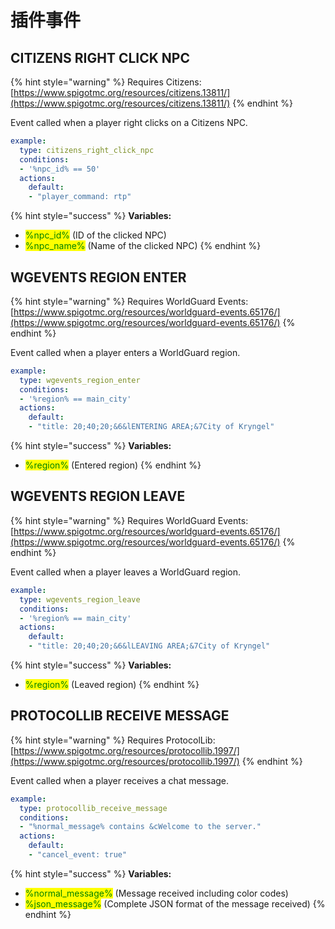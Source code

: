 # 插件事件

## CITIZENS RIGHT CLICK NPC

{% hint style="warning" %}
Requires Citizens: [https://www.spigotmc.org/resources/citizens.13811/](https://www.spigotmc.org/resources/citizens.13811/)
{% endhint %}

Event called when a player right clicks on a Citizens NPC.

```yaml
example:
  type: citizens_right_click_npc
  conditions:
  - '%npc_id% == 50'
  actions:
    default:
    - "player_command: rtp"
```

{% hint style="success" %}
**Variables:**

* <mark style="color:green;">%npc\_id%</mark> (ID of the clicked NPC)
* <mark style="color:green;">%npc\_name%</mark> (Name of the clicked NPC)
{% endhint %}

## WGEVENTS REGION ENTER

{% hint style="warning" %}
Requires WorldGuard Events: [https://www.spigotmc.org/resources/worldguard-events.65176/](https://www.spigotmc.org/resources/worldguard-events.65176/)
{% endhint %}

Event called when a player enters a WorldGuard region.

```yaml
example:
  type: wgevents_region_enter
  conditions:
  - '%region% == main_city'
  actions:
    default:
    - "title: 20;40;20;&6&lENTERING AREA;&7City of Kryngel"
```

{% hint style="success" %}
**Variables:**

* <mark style="color:green;">%region%</mark> (Entered region)
{% endhint %}

## WGEVENTS REGION LEAVE

{% hint style="warning" %}
Requires WorldGuard Events: [https://www.spigotmc.org/resources/worldguard-events.65176/](https://www.spigotmc.org/resources/worldguard-events.65176/)
{% endhint %}

Event called when a player leaves a WorldGuard region.

```yaml
example:
  type: wgevents_region_leave
  conditions:
  - '%region% == main_city'
  actions:
    default:
    - "title: 20;40;20;&6&lLEAVING AREA;&7City of Kryngel"
```

{% hint style="success" %}
**Variables:**

* <mark style="color:green;">%region%</mark> (Leaved region)
{% endhint %}

## PROTOCOLLIB RECEIVE MESSAGE

{% hint style="warning" %}
Requires ProtocolLib: [https://www.spigotmc.org/resources/protocollib.1997/](https://www.spigotmc.org/resources/protocollib.1997/)
{% endhint %}

Event called when a player receives a chat message.

```yaml
example:
  type: protocollib_receive_message
  conditions:
  - "%normal_message% contains &cWelcome to the server."
  actions:
    default:
    - "cancel_event: true"
```

{% hint style="success" %}
**Variables:**

* <mark style="color:green;">%normal\_message%</mark> (Message received including color codes)
* <mark style="color:green;">%json\_message%</mark> (Complete JSON format of the message received)
{% endhint %}

